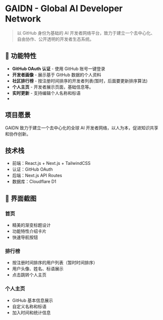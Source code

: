 # GAIDN - Global AI Developer Network

> 以 GitHub 身份为基础的 AI 开发者网络平台，致力于建立一个去中心化、自由协作、公开透明的开发者生态系统。

## 🚀 功能特性

- **GitHub OAuth 认证** - 使用 GitHub 账号一键登录
- **开发者画像** - 展示基于 GitHub 数据的个人资料
- **社区排行榜** - 按注册时间排序的开发者列表(暂时，后面要更新排序算法)
- **个人主页** - 开发者展示页面，基础信息等。
- **实时更新** - 支持编辑个人名称和标语
- 
## 项目愿景

GAIDN 致力于建立一个去中心化的全球 AI 开发者网络，以人为本，促进知识共享和协作创新。

## 技术栈

- 前端：React.js + Next.js + TailwindCSS
- 认证：GitHub OAuth
- 后端：Next.js API Routes
- 数据库：Cloudflare D1

## 🎨 界面截图

### 首页
- 精美的渐变标题设计
- 功能特性介绍卡片
- 快速导航按钮

### 排行榜
- 按注册时间排序的用户列表（暂时时间排序）
- 用户头像、姓名、标语展示
- 点击跳转个人主页

### 个人主页
- GitHub 基本信息展示
- 自定义名称和标语
- 加入时间和统计信息